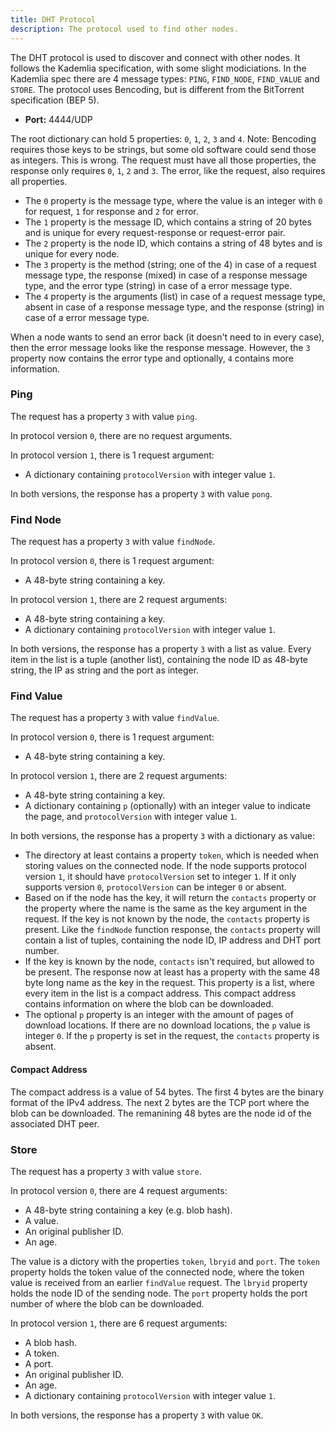 ```yaml
---
title: DHT Protocol
description: The protocol used to find other nodes.
---
```


The DHT protocol is used to discover and connect with other nodes. It follows the Kademlia specification, with some slight modiciations. In the Kademlia spec there are 4 message types: `PING`, `FIND_NODE`, `FIND_VALUE` and `STORE`. The protocol uses Bencoding, but is different from the BitTorrent specification (BEP 5).

- **Port:** 4444/UDP

The root dictionary can hold 5 properties: `0`, `1`, `2`, `3` and `4`. Note: Bencoding requires those keys to be strings, but some old software could send those as integers. This is wrong. The request must have all those properties, the response only requires `0`, `1`, `2` and `3`. The error, like the request, also requires all properties.

- The `0` property is the message type, where the value is an integer with `0` for request, `1` for response and `2` for error.
- The `1` property is the message ID, which contains a string of 20 bytes and is unique for every request-response or request-error pair.
- The `2` property is the node ID, which contains a string of 48 bytes and is unique for every node.
- The `3` property is the method (string; one of the 4) in case of a request message type, the response (mixed) in case of a response message type, and the error type (string) in case of a error message type.
- The `4` property is the arguments (list) in case of a request message type, absent in case of a response message type, and the response (string) in case of a error message type.

When a node wants to send an error back (it doesn't need to in every case), then the error message looks like the response message. However, the `3` property now contains the error type and optionally, `4` contains more information.

### Ping

The request has a property `3` with value `ping`.

In protocol version `0`, there are no request arguments.

In protocol version `1`, there is 1 request argument:
- A dictionary containing `protocolVersion` with integer value `1`.

In both versions, the response has a property `3` with value `pong`.

### Find Node

The request has a property `3` with value `findNode`.

In protocol version `0`, there is 1 request argument:
- A 48-byte string containing a key.

In protocol version `1`, there are 2 request arguments:
- A 48-byte string containing a key.
- A dictionary containing `protocolVersion` with integer value `1`.

In both versions, the response has a property `3` with a list as value. Every item in the list is a tuple (another list), containing the node ID as 48-byte string, the IP as string and the port as integer.

### Find Value

The request has a property `3` with value `findValue`.

In protocol version `0`, there is 1 request argument:
- A 48-byte string containing a key.

In protocol version `1`, there are 2 request arguments:
- A 48-byte string containing a key.
- A dictionary containing `p` (optionally) with an integer value to indicate the page, and `protocolVersion` with integer value `1`.

In both versions, the response has a property `3` with a dictionary as value:
- The directory at least contains a property `token`, which is needed when storing values on the connected node. If the node supports protocol version `1`, it should have `protocolVersion` set to integer `1`. If it only supports version `0`, `protocolVersion` can be integer `0` or absent.
- Based on if the node has the key, it will return the `contacts` property or the property where the name is the same as the key argument in the request. If the key is not known by the node, the `contacts` property is present. Like the `findNode` function response, the `contacts` property will contain a list of tuples, containing the node ID, IP address and DHT port number.
- If the key is known by the node, `contacts` isn't required, but allowed to be present. The response now at least has a property with the same 48 byte long name as the key in the request. This property is a list, where every item in the list is a compact address. This compact address contains information on where the blob can be downloaded.
- The optional `p` property is an integer with the amount of pages of download locations. If there are no download locations, the `p` value is integer `0`. If the `p` property is set in the request, the `contacts` property is absent.

#### Compact Address

The compact address is a value of 54 bytes. The first 4 bytes are the binary format of the IPv4 address. The next 2 bytes are the TCP port where the blob can be downloaded. The remanining 48 bytes are the node id of the associated DHT peer.

### Store

The request has a property `3` with value `store`.

In protocol version `0`, there are 4 request arguments:
- A 48-byte string containing a key (e.g. blob hash).
- A value.
- An original publisher ID.
- An age.

The value is a dictory with the properties `token`, `lbryid` and `port`. The `token` property holds the token value of the connected node, where the token value is received from an earlier `findValue` request. The `lbryid` property holds the node ID of the sending node. The `port` property holds the port number of where the blob can be downloaded.

In protocol version `1`, there are 6 request arguments:
- A blob hash.
- A token.
- A port.
- An original publisher ID.
- An age.
- A dictionary containing `protocolVersion` with integer value `1`.

In both versions, the response has a property `3` with value `OK`.
